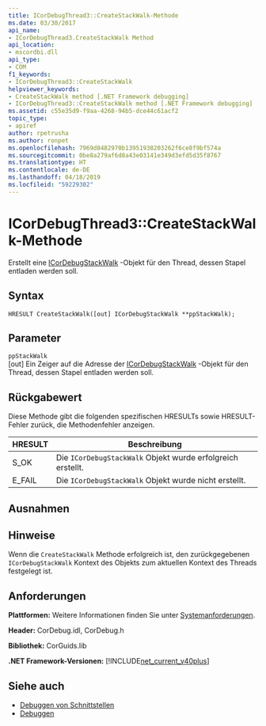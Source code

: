 ```yaml
---
title: ICorDebugThread3::CreateStackWalk-Methode
ms.date: 03/30/2017
api_name:
- ICorDebugThread3.CreateStackWalk Method
api_location:
- mscordbi.dll
api_type:
- COM
f1_keywords:
- ICorDebugThread3::CreateStackWalk
helpviewer_keywords:
- CreateStackWalk method [.NET Framework debugging]
- ICorDebugThread3::CreateStackWalk method [.NET Framework debugging]
ms.assetid: c55e35d9-f9aa-4268-94b5-dce44c61acf2
topic_type:
- apiref
author: rpetrusha
ms.author: ronpet
ms.openlocfilehash: 7969d8482970b13951938203262f6ce8f9bf574a
ms.sourcegitcommit: 0be8a279af6d8a43e03141e349d3efd5d35f8767
ms.translationtype: HT
ms.contentlocale: de-DE
ms.lasthandoff: 04/18/2019
ms.locfileid: "59229302"
---
```

# <a name="icordebugthread3createstackwalk-method"></a>ICorDebugThread3::CreateStackWalk-Methode
Erstellt eine [ICorDebugStackWalk](../../../../docs/framework/unmanaged-api/debugging/icordebugstackwalk-interface.md) -Objekt für den Thread, dessen Stapel entladen werden soll.  
  
## <a name="syntax"></a>Syntax  
  
```  
HRESULT CreateStackWalk([out] ICorDebugStackWalk **ppStackWalk);  
```  
  
## <a name="parameters"></a>Parameter  
 `ppStackWalk`  
 [out] Ein Zeiger auf die Adresse der [ICorDebugStackWalk](../../../../docs/framework/unmanaged-api/debugging/icordebugstackwalk-interface.md) -Objekt für den Thread, dessen Stapel entladen werden soll.  
  
## <a name="return-value"></a>Rückgabewert  
 Diese Methode gibt die folgenden spezifischen HRESULTs sowie HRESULT-Fehler zurück, die Methodenfehler anzeigen.  
  
|HRESULT|Beschreibung|  
|-------------|-----------------|  
|S_OK|Die `ICorDebugStackWalk` Objekt wurde erfolgreich erstellt.|  
|E_FAIL|Die `ICorDebugStackWalk` Objekt wurde nicht erstellt.|  
  
## <a name="exceptions"></a>Ausnahmen  
  
## <a name="remarks"></a>Hinweise  
 Wenn die `CreateStackWalk` Methode erfolgreich ist, den zurückgegebenen `ICorDebugStackWalk` Kontext des Objekts zum aktuellen Kontext des Threads festgelegt ist.  
  
## <a name="requirements"></a>Anforderungen  
 **Plattformen:** Weitere Informationen finden Sie unter [Systemanforderungen](../../../../docs/framework/get-started/system-requirements.md).  
  
 **Header:** CorDebug.idl, CorDebug.h  
  
 **Bibliothek:** CorGuids.lib  
  
 **.NET Framework-Versionen:** [!INCLUDE[net_current_v40plus](../../../../includes/net-current-v40plus-md.md)]  
  
## <a name="see-also"></a>Siehe auch

- [Debuggen von Schnittstellen](../../../../docs/framework/unmanaged-api/debugging/debugging-interfaces.md)
- [Debuggen](../../../../docs/framework/unmanaged-api/debugging/index.md)
